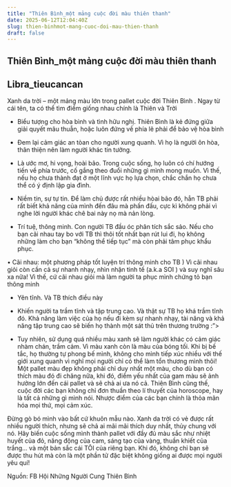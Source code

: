 ```yaml
---
title: "Thiên Bình_một mảng cuộc đời màu thiên thanh"
date: 2025-06-12T12:04:40Z
slug: thien-binhmot-mang-cuoc-doi-mau-thien-thanh
draft: false
---
```


## Thiên Bình_một mảng cuộc đời màu thiên thanh

## Libra_tieucancan

Xanh da trời – một mảng màu lớn trong pallet cuộc đời Thiên Bình . Ngay từ cái tên, ta có thể tìm điểm giống nhau chính là Thiên và Trời 
 
- Biểu tượng cho hòa bình và tình hữu nghị. Thiên Bình là kẻ đứng giữa giải quyết mâu thuẫn, hoặc luôn đứng về phía lẽ phải để bảo vệ hòa bình 
 
- Đem lại cảm giác an tòan cho người xung quanh. Vì họ là người ôn hòa, thân thiện nên làm người khác tin tưởng.
 
- Là ước mơ, hi vọng, hoài bão. Trong cuộc sống, họ luôn có chí hướng tiến về phía trước, cố gắng theo đuổi những gì mình mong muốn. Vì thế, nếu họ chưa thành đạt ở một lĩnh vực họ lựa chọn, chắc chắn họ chưa thể có ý định lập gia đình.
 
- Niềm tin, sự tự tin. Để làm chủ được rất nhiều hòai bão đó, hẳn TB phải rất biết khả năng của mình đến đâu mà phấn đấu, cực kì không phải vì nghe lời người khác chê bai này nọ mà nản lòng.
 
- Trí tuệ, thông minh. Con người TB đầu óc phân tích sắc sảo. Nếu cho bạn cãi nhau tay bo với TB thì thôi tốt nhất bạn rút lui đi, họ không những làm cho bạn “không thể tiếp tục” mà còn phải tâm phục khẩu phục.
 
• Cãi nhau: một phương pháp tốt luyện trí thông minh cho TB ) Vì cãi nhau giỏi còn cần cả sự nhanh nhạy, nhìn nhận tinh tế (a.k.a SOI ) và suy nghĩ sâu xa nữa! Vì thế, cứ cãi nhau giỏi mà làm người ta phục mình chứng tỏ bạn thông minh 
 
- Yên tĩnh. Và TB thích điều này 
 
- Khiến người ta trầm tĩnh và tập trung cao. Và thật sự TB họ khá trầm tĩnh đó. Khả năng làm việc của họ nếu đi kèm sự nhanh nhạy, tài năng và khả năng tập trung cao sẽ biến họ thành một sát thủ trên thương trường :”>
 
- Tuy nhiên, sử dụng quá nhiều màu xanh sẽ làm người khác có cảm giác nhàm chán, trầm cảm. Vì màu xanh còn là màu của bóng tối. Khi bị bế tắc, họ thường tự phong bế mình, không cho mình tiếp xúc nhiều với thế giới xung quanh vì nghĩ mọi người chỉ có thể làm tổn thương mình thôi! Một pallet màu đẹp không phải chỉ duy nhất một màu, cho dù bạn có thích màu đó đi chăng nữa, khi đó, điểm yếu nhất của gam màu sẽ ảnh hưởng lớn đến cái pallet và sẽ chả ai ưa nó cả. Thiên Bình cũng thế, cuộc đời các bạn không chỉ đơn thuần theo lí thuyết của horoscope, hay là tất cả những gì mình nói. Nhược điểm của các bạn chính là thỏa mãn hóa mọi thứ, mọi cảm xúc. 
 
Đừng gò bó mình vào bất cứ khuôn mẫu nào. Xanh da trời có vẻ được rất nhiều người thích, nhưng sẽ chả ai mãi mãi thích duy nhất, thủy chung với nó. Hãy biến cuộc sống mình thành pallet với đầy đủ màu sắc như nhiệt huyết của đỏ, năng động của cam, sáng tạo của vàng, thuần khiết của trắng… và một bản sắc cái TÔI của riêng bạn. Khi đó, không chỉ bạn sẽ được thu hút mà còn là một phần tử đặc biệt không giống ai được mọi người yêu quí!
 
Nguồn: FB Hội Những Người Cung Thiên Bình